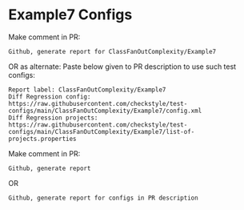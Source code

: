 # Example7 Configs
Make comment in PR:
```
Github, generate report for ClassFanOutComplexity/Example7
```
OR as alternate:
Paste below given to PR description to use such test configs:
```
Report label: ClassFanOutComplexity/Example7
Diff Regression config: https://raw.githubusercontent.com/checkstyle/test-configs/main/ClassFanOutComplexity/Example7/config.xml
Diff Regression projects: https://raw.githubusercontent.com/checkstyle/test-configs/main/ClassFanOutComplexity/Example7/list-of-projects.properties
```
Make comment in PR:
```
Github, generate report
```
OR
```
Github, generate report for configs in PR description
```
